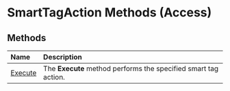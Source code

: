
# SmartTagAction Methods (Access)

## Methods



|**Name**|**Description**|
|:-----|:-----|
| [Execute](0cc72e04-22aa-2d1c-707b-6b61868448ac.md)|The  **Execute** method performs the specified smart tag action.|
